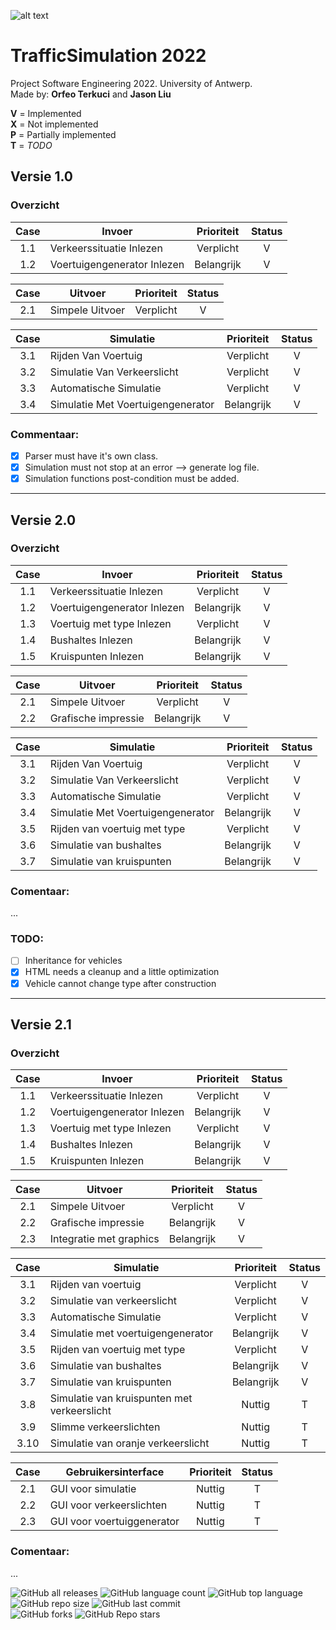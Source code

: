 ![alt text](https://upload.wikimedia.org/wikipedia/commons/e/e3/Universiteit_Antwerpen_logo.svg)
# TrafficSimulation 2022
Project Software Engineering 2022. University of Antwerp.  
Made by: **Orfeo Terkuci** and **Jason Liu**

**V** = Implemented   
**X** = Not implemented  
**P** = Partially implemented  
**T** = _TODO_

## Versie 1.0
### Overzicht

|Case | Invoer                      | Prioriteit   | Status |
|:---:|-----------------------------|:------------:|:------:|
|1.1  | Verkeerssituatie Inlezen    | Verplicht    |   V    | 
|1.2  | Voertuigengenerator Inlezen | Belangrijk   |   V    |

|Case | Uitvoer         | Prioriteit   | Status  |
|:---:|-----------------|:------------:|:-------:|
|2.1  | Simpele Uitvoer | Verplicht    |   V     |

|Case | Simulatie                         | Prioriteit   | Status |
|:---:|-----------------------------------|:------------:|:------:|
|3.1  | Rijden Van Voertuig               | Verplicht    |   V    |
|3.2  | Simulatie Van Verkeerslicht       | Verplicht    |   V    |
|3.3  | Automatische Simulatie            | Verplicht    |   V    |
|3.4  | Simulatie Met Voertuigengenerator | Belangrijk   |   V    |
 
### Commentaar:
- [X] Parser must have it's own class.  
- [X] Simulation must not stop at an error --> generate log file.  
- [X] Simulation functions post-condition must be added.  

----------------------------------------------------------------------

## Versie 2.0  
### Overzicht  

|Case | Invoer                      | Prioriteit   | Status |
|:---:|-----------------------------|:------------:|:------:|
|1.1  | Verkeerssituatie Inlezen    | Verplicht    |   V    | 
|1.2  | Voertuigengenerator Inlezen | Belangrijk   |   V    |
|1.3  | Voertuig met type Inlezen   | Verplicht    |   V    |
|1.4  | Bushaltes Inlezen           | Belangrijk   |   V    |
|1.5  | Kruispunten Inlezen         | Belangrijk   |   V    |

|Case | Uitvoer                 | Prioriteit   | Status |
|:---:|-------------------------|:------------:|:------:|
|2.1  | Simpele Uitvoer         | Verplicht    |   V    |
|2.2  | Grafische impressie     | Belangrijk   |   V    |

|Case | Simulatie                         | Prioriteit   | Status |
|:---:|-----------------------------------|:------------:|:------:|
|3.1  | Rijden Van Voertuig               | Verplicht    |   V    |
|3.2  | Simulatie Van Verkeerslicht       | Verplicht    |   V    |
|3.3  | Automatische Simulatie            | Verplicht    |   V    |
|3.4  | Simulatie Met Voertuigengenerator | Belangrijk   |   V    |
|3.5  | Rijden van voertuig met type      | Verplicht    |   V    |
|3.6  | Simulatie van bushaltes           | Belangrijk   |   V    |
|3.7  | Simulatie van kruispunten         | Belangrijk   |   V    |

### Comentaar:
...
### TODO:
- [ ] Inheritance for vehicles  
- [X] HTML needs a cleanup and a little optimization 
- [X] Vehicle cannot change type after construction

----------------------------------------------------------------------

## Versie 2.1  
### Overzicht  

|Case | Invoer                      | Prioriteit   | Status |
|:---:|-----------------------------|:------------:|:------:|
|1.1  | Verkeerssituatie Inlezen    | Verplicht    |   V    | 
|1.2  | Voertuigengenerator Inlezen | Belangrijk   |   V    |
|1.3  | Voertuig met type Inlezen   | Verplicht    |   V    |
|1.4  | Bushaltes Inlezen           | Belangrijk   |   V    |
|1.5  | Kruispunten Inlezen         | Belangrijk   |   V    |

|Case | Uitvoer                 | Prioriteit   | Status |
|:---:|-------------------------|:------------:|:------:|
|2.1  | Simpele Uitvoer         | Verplicht    |   V    |
|2.2  | Grafische impressie     | Belangrijk   |   V    |
|2.3  | Integratie met graphics | Belangrijk   |   V    |


|Case | Simulatie                                   | Prioriteit   | Status |
|:---:|---------------------------------------------|:------------:|:------:|
|3.1  | Rijden van voertuig                         | Verplicht    |   V    |
|3.2  | Simulatie van verkeerslicht                 | Verplicht    |   V    |
|3.3  | Automatische Simulatie                      | Verplicht    |   V    |
|3.4  | Simulatie met voertuigengenerator           | Belangrijk   |   V    |
|3.5  | Rijden van voertuig met type                | Verplicht    |   V    |
|3.6  | Simulatie van bushaltes                     | Belangrijk   |   V    |
|3.7  | Simulatie van kruispunten                   | Belangrijk   |   V    |
|3.8  | Simulatie van kruispunten met verkeerslicht | Nuttig       |   T    |
|3.9  | Slimme verkeerslichten                      | Nuttig       |   T    |
|3.10 | Simulatie van oranje verkeerslicht          | Nuttig       |   T    |

|Case | Gebruikersinterface                 | Prioriteit   | Status |
|:---:|-------------------------------------|:------------:|:------:|
|2.1  | GUI voor simulatie                  | Nuttig       |   T    |
|2.2  | GUI voor verkeerslichten            | Nuttig       |   T    |
|2.3  | GUI voor voertuiggenerator          | Nuttig       |   T    |

### Comentaar:
...

![GitHub all releases](https://img.shields.io/github/downloads/OrfeoTerkuci/TrafficSimulation2022/total)
![GitHub language count](https://img.shields.io/github/languages/count/OrfeoTerkuci/TrafficSimulation2022)
![GitHub top language](https://img.shields.io/github/languages/top/OrfeoTerkuci/TrafficSimulation2022?color=yellow)
![GitHub repo size](https://img.shields.io/github/repo-size/OrfeoTerkuci/TrafficSimulation2022)
![GitHub last commit](https://img.shields.io/github/last-commit/OrfeoTerkuci/TrafficSimulation2022)  
![GitHub forks](https://img.shields.io/github/forks/OrfeoTerkuci/TrafficSimulation2022?style=social)
![GitHub Repo stars](https://img.shields.io/github/stars/OrfeoTerkuci/TrafficSimulation2022?style=social)
